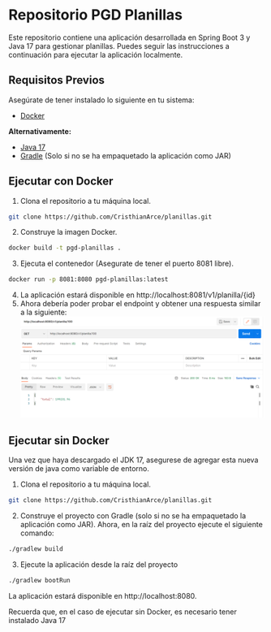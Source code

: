 # Repositorio PGD Planillas

Este repositorio contiene una aplicación desarrollada en Spring Boot 3 y Java 17 para gestionar planillas. Puedes seguir las instrucciones a continuación para ejecutar la aplicación localmente.

## Requisitos Previos

Asegúrate de tener instalado lo siguiente en tu sistema:

- [Docker](https://docs.docker.com/get-docker/)

**Alternativamente:**

- [Java 17](https://www.oracle.com/java/technologies/javase-jdk17-downloads.html)
- [Gradle](https://gradle.org/) (Solo si no se ha empaquetado la aplicación como JAR)

## Ejecutar con Docker

1. Clona el repositorio a tu máquina local.

```bash
git clone https://github.com/CristhianArce/planillas.git
```
2. Construye la imagen Docker.
```bash
docker build -t pgd-planillas .
```
3. Ejecuta el contenedor (Asegurate de tener el puerto 8081 libre).
```bash
docker run -p 8081:8080 pgd-planillas:latest
```

4. La aplicación estará disponible en http://localhost:8081/v1/planilla/{id}
5. Ahora debería poder probar el endpoint y obtener una respuesta similar a la siguiente:
![img.png](img.png)

## Ejecutar sin Docker

Una vez que haya descargado el JDK 17, asegurese de agregar esta nueva versión de java como variable de entorno.

1. Clona el repositorio a tu máquina local.

```bash
git clone https://github.com/CristhianArce/planillas.git
```
 
2. Construye el proyecto con Gradle (solo si no se ha empaquetado la aplicación como JAR).
Ahora, en la raíz del proyecto ejecute el siguiente comando:
```bash
./gradlew build
```
3. Ejecute la aplicación desde la raíz del proyecto
```bash
./gradlew bootRun
```

La aplicación estará disponible en http://localhost:8080.

Recuerda que, en el caso de ejecutar sin Docker, es necesario tener instalado Java 17